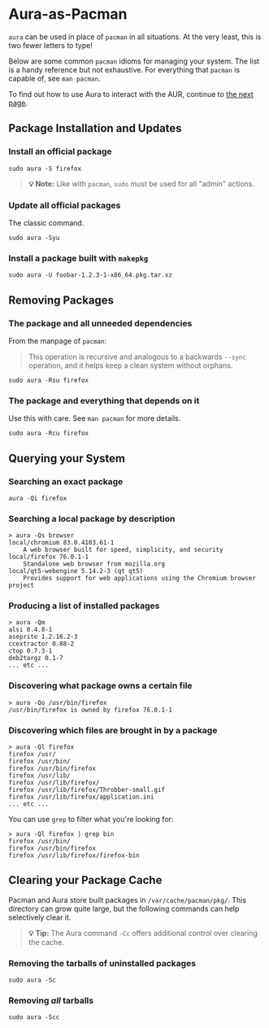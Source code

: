 # Aura-as-Pacman

`aura` can be used in place of `pacman` in all situations. At the very least,
this is two fewer letters to type!

Below are some common `pacman` idioms for managing your system. The list is a
handy reference but not exhaustive. For everything that `pacman` is capable of,
see `man pacman`.

To find out how to use Aura to interact with the AUR, continue to [the next
page](aur.md).

## Package Installation and Updates

### Install an official package

```
sudo aura -S firefox
```

> **💡 Note:** Like with `pacman`, `sudo` must be used for all "admin" actions.

### Update all official packages

The classic command.

```
sudo aura -Syu
```

### Install a package built with `makepkg`

```
sudo aura -U foobar-1.2.3-1-x86_64.pkg.tar.xz
```

## Removing Packages

### The package and all unneeded dependencies

From the manpage of `pacman`:

> This operation is recursive and analogous to a backwards `--sync` operation,
> and it helps keep a clean system without orphans.

```
sudo aura -Rsu firefox
```

### The package and everything that depends on it

Use this with care. See `man pacman` for more details.

```
sudo aura -Rcu firefox
```

## Querying your System

### Searching an exact package

```
aura -Qi firefox
```

### Searching a local package by description

```
> aura -Qs browser
local/chromium 83.0.4103.61-1
    A web browser built for speed, simplicity, and security
local/firefox 76.0.1-1
    Standalone web browser from mozilla.org
local/qt5-webengine 5.14.2-3 (qt qt5)
    Provides support for web applications using the Chromium browser project
```

### Producing a list of installed packages

```
> aura -Qm
alsi 0.4.8-1
aseprite 1.2.16.2-3
ccextractor 0.88-2
ctop 0.7.3-1
deb2targz 0.1-7
... etc ...
```

### Discovering what package owns a certain file

```
> aura -Qo /usr/bin/firefox
/usr/bin/firefox is owned by firefox 76.0.1-1
```

### Discovering which files are brought in by a package

```
> aura -Ql firefox
firefox /usr/
firefox /usr/bin/
firefox /usr/bin/firefox
firefox /usr/lib/
firefox /usr/lib/firefox/
firefox /usr/lib/firefox/Throbber-small.gif
firefox /usr/lib/firefox/application.ini
... etc ...
```

You can use `grep` to filter what you're looking for:

```
> aura -Ql firefox | grep bin
firefox /usr/bin/
firefox /usr/bin/firefox
firefox /usr/lib/firefox/firefox-bin
```

## Clearing your Package Cache

Pacman and Aura store built packages in `/var/cache/pacman/pkg/`. This directory
can grow quite large, but the following commands can help selectively clear it.

> **💡 Tip:** The Aura command `-Cc` offers additional control over clearing
> the cache.

### Removing the tarballs of uninstalled packages

```
sudo aura -Sc
```

### Removing *all* tarballs

```
sudo aura -Scc
```
